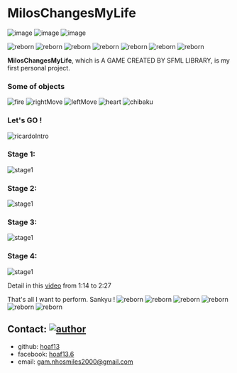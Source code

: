 # MilosChangesMyLife
![image](https://img.shields.io/badge/sfml-2.5.1-blue) ![image](https://img.shields.io/badge/C%2B%2B-CPP17-blue) ![image](https://img.shields.io/badge/meme-ricardo--milos-red)

![reborn](https://i.ibb.co/xFZLL1s/2.gif) ![reborn](https://i.ibb.co/xFZLL1s/2.gif) ![reborn](https://i.ibb.co/xFZLL1s/2.gif) ![reborn](https://i.ibb.co/xFZLL1s/2.gif) ![reborn](https://i.ibb.co/xFZLL1s/2.gif) ![reborn](https://i.ibb.co/xFZLL1s/2.gif) ![reborn](https://i.ibb.co/xFZLL1s/2.gif) 

**MilosChangesMyLife**, which is A GAME CREATED BY SFML LIBRARY, is my first personal project. 

### Some of objects 
![fire](https://i.ibb.co/syfgmYg/fire-Bullet.gif) ![rightMove](https://i.ibb.co/YPDz2DL/right-Move.gif) ![leftMove](https://i.ibb.co/m9J4Rtb/leftMove.gif) ![heart](https://i.ibb.co/sVk9M99/health.png) ![chibaku](https://im2.ezgif.com/tmp/ezgif-2-feb4afdee0e2.gif)

### Let's GO !
![ricardoIntro](https://i.ibb.co/wMwBKxq/Ricardo-Intro.gif)

### Stage 1:
![stage1](https://i.ibb.co/MG9NThC/stag1.gif)

### Stage 2:
![stage1](https://i.ibb.co/K28yFKx/stage2.gif)

### Stage 3:
![stage1](https://i.ibb.co/R9jC3M5/stage3.gif)

### Stage 4:
![stage1](https://i.ibb.co/YW2DGL7/last-Scene.gif)

Detail in this [video](https://www.facebook.com/clubproptit/videos/760253384387972/?__xts__[0]=68.ARDpSu95B1xDx107yuganyttHIr7uL0zjOk5moVVkS1rc7JCafzsPt0d1c_4vfY8G38QaR-o2cQpioD4xcnwP_qzSPBD1pFglDjlmmlJCfsjFytO-jDXnwud0erOXgfSr-eWnYsWBw5EnAH5U-YONNOxqivey6w44pxFW19FPQlpSuL2Ogmm8Vtg389jzgN8LlgvLU4ncexDTllu_--m1ol3_HSLM9yDJRMxkWGldRPS3lm3y-DQjMEhNT_xLF4ogAcIOPv3QIJfvkpLR7CjknMouSG5ojlD6WhAhzcDQaqRJI6rlYzxJSHVgjqf50BfTBRxOK8E7_7U49Ksk9GvyiEguzIaHCwb7N0&__tn__=-R) from 1:14 to 2:27

That's all I want to perform. Sankyu ! 
![reborn](https://i.ibb.co/xFZLL1s/2.gif) ![reborn](https://i.ibb.co/xFZLL1s/2.gif) ![reborn](https://i.ibb.co/xFZLL1s/2.gif) ![reborn](https://i.ibb.co/xFZLL1s/2.gif) ![reborn](https://i.ibb.co/xFZLL1s/2.gif) ![reborn](https://i.ibb.co/xFZLL1s/2.gif) 

## Contact:  [![author](https://img.shields.io/badge/Author-hoaf13-brightgreen)](https://github.com/hoaf13)
- github: [hoaf13](https://github.com/hoaf13)
- facebook: [hoaf13.6](https://www.facebook.com/hoaf13.6) 
- email: gam.nhosmiles2000@gmail.com
